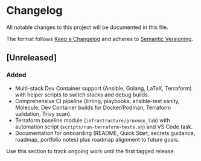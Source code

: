 # Changelog

All notable changes to this project will be documented in this file.

The format follows [Keep a Changelog](https://keepachangelog.com/en/1.1.0/)
and adheres to [Semantic Versioning](https://semver.org/spec/v2.0.0.html).

## [Unreleased]

### Added
- Multi-stack Dev Container support (Ansible, Golang, LaTeX, Terraform) with
  helper scripts to switch stacks and debug builds.
- Comprehensive CI pipeline (linting, playbooks, ansible-test sanity, Molecule,
  Dev Container builds for Docker/Podman, Terraform validation, Trivy scan).
- Terraform baseline module (`infrastructure/proxmox_lab`) with automation
  script (`scripts/run-terraform-tests.sh`) and VS Code task.
- Documentation for onboarding (README, Quick Start, secrets guidance, roadmap,
  portfolio notes) plus roadmap alignment to future goals.

Use this section to track ongoing work until the first tagged release.

